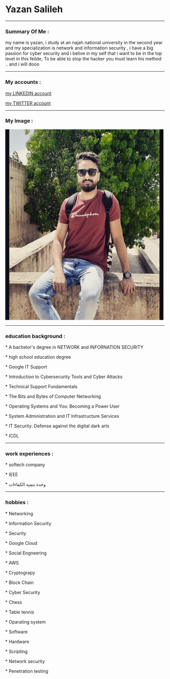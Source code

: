 <!DOCTYPE html>
<html lang=en-US>
<head>
<title>yazan HTML5</title>
   <link rel="stylesheet" type="text/css" href="external.css">

</head>
<body>

<h1 title="don't prolong on me " >Yazan Salileh</h1>
<hr>
<h3 title="outline" title="" >Summary Of Me : </h3>
<p> my name is yazan, i study at an najah national university
 in the second year and my specialization
 is network and information security ,
 i have a big passion for cyber security 
 and i belive in my self that i want to be in the top level in this feilde,
 To be able to stop the hacker you must learn his method .. and i will dooo</p>
<hr>


<h3 title="Explore me ">My accounts :</h3>
<p><a href="https://www.linkedin.com/in/yazan-salileh-2954381b2/"> my LINKEDIN account</a></p>

<p><a href="https://twitter.com/yazansalileh"> my TWITTER account</a></p>
<hr>
<h3 title="pleasure your eyes " > My Image : </h3>
<img src="119517263_2822506641319441_5874867198165043417_n.jpg" width="500" height="600">
<hr>
<h3 title="Certificate Obtained " >education background : </h3>
<p> * A bachelor's degree in NETWORK and 
INFORNATION SECURITY </p>
<p> * high school education degree </p>
<p> * Google IT Support </p>
<p> * Introduction to Cybersecurity Tools and Cyber Attacks</p>
<p> * Technical Support Fundamentals</p>
<p> * The Bits and Bytes of Computer Networking </p>
<p> * Operating Systems and You: Becoming a Power User </p>
<p> * System Administration and IT Infrastructure Services </p>
<p> * IT Security: Defense against the digital dark arts </p>
<p>* ICDL </p>

<hr>
<h3 title="or volunteer in " > work experiences :</h3>
<p> * softech company</p>
<p> * IEEE </p>
<p> * وحدة تنمية الكفاءات </p> 
<hr>
<h3 title="Enrich Yourself" > hobbies :</h3>
<p> * Networking</p>
<p> * Information Security</p>
<p> * Security</p>
<p> * Google Cloud</p>
<p> * Social Engneering</p>
<p> * AWS</p>
<p> * Cryptograpy</p>
<p> * Block Chain</p>
<p> * Cyber Security</p>
<p> * Chess</p>
<p> * Table tennis</p>
<p> * Oparating system</p>
<p> * Software</p>
<p> * Hardware</p>
<p> * Scripting</p>
<p> * Network security</p>
<p> * Penetration testing </p>
</body>
</html>
